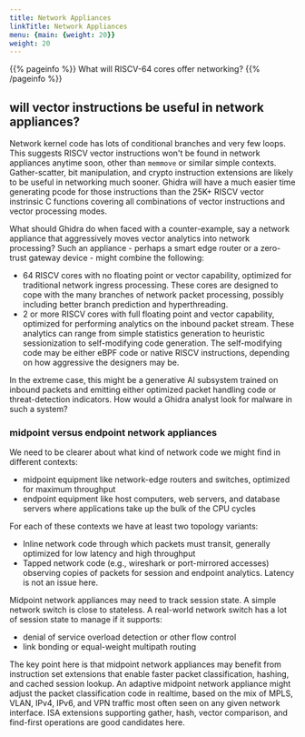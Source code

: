 ```yaml
---
title: Network Appliances
linkTitle: Network Appliances
menu: {main: {weight: 20}}
weight: 20
---
```


{{% pageinfo %}}
What will RISCV-64 cores offer networking? 
{{% /pageinfo %}}

## will vector instructions be useful in network appliances?

Network kernel code has lots of conditional branches and very few loops.  This suggests RISCV vector instructions won't be
found in network appliances anytime soon, other than `memmove` or similar simple contexts.  Gather-scatter, bit manipulation, and
crypto instruction extensions are likely to be useful in networking much sooner.  Ghidra will have a much easier time generating
pcode for those instructions than the 25K+ RISCV vector instrinsic C functions covering all combinations of vector instructions and
vector processing modes.

What should Ghidra do when faced with a counter-example, say a network appliance that aggressively moves vector analytics into network processing?
Such an appliance - perhaps a smart edge router or a zero-trust gateway device - might combine the following:

* 64 RISCV cores with no floating point or vector capability, optimized for traditional network ingress processing.  These cores are
  designed to cope with the many branches of network packet processing, possibly including better branch prediction and hyperthreading.
* 2 or more RISCV cores with full floating point and vector capability, optimized for performing analytics on the inbound packet stream.
  These analytics can range from simple statistics generation to heuristic sessionization to self-modifying code generation.
  The self-modifying code may be either eBPF code or native RISCV instructions, depending on how aggressive the designers may be.

In the extreme case, this might be a generative AI subsystem trained on inbound packets and emitting either optimized packet handling code or
threat-detection indicators.  How would a Ghidra analyst look for malware in such a system?

### midpoint versus endpoint network appliances

We need to be clearer about what kind of network code we might find in different contexts:

* midpoint equipment like network-edge routers and switches, optimized for maximum throughput
* endpoint equipment like host computers, web servers, and database servers where applications take up the bulk of the CPU cycles

For each of these contexts we have at least two topology variants:

* Inline network code through which packets must transit, generally optimized for low latency and high throughput
* Tapped network code (e.g., wireshark or port-mirrored accesses) observing copies of packets for session and endpoint analytics.
  Latency is not an issue here.

Midpoint network appliances may need to track session state.  A simple network switch is close to stateless.  A real-world network switch
has a lot of session state to manage if it supports:

* denial of service overload detection or other flow control
* link bonding or equal-weight multipath routing

The key point here is that midpoint network appliances may benefit from instruction set extensions that enable faster packet classification, hashing, and cached session lookup.
An adaptive midpoint network appliance might adjust the packet classification code in realtime, based on the mix of MPLS, VLAN, IPv4, IPv6, and VPN traffic most often seen on
any given network interface.  ISA extensions supporting gather, hash, vector comparison, and find-first operations are good candidates here.
